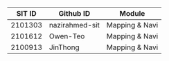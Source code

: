 | SIT ID  |     Github ID       |       Module      |
| ------  |     ---------       |    ------         |
| 2101303 |   nazirahmed-sit    |	Mapping & Navi  |
| 2101612 | 	Owen-Teo	    |   Mapping & Navi  |
| 2100913 | 	JinThong	    |   Mapping & Navi  |
